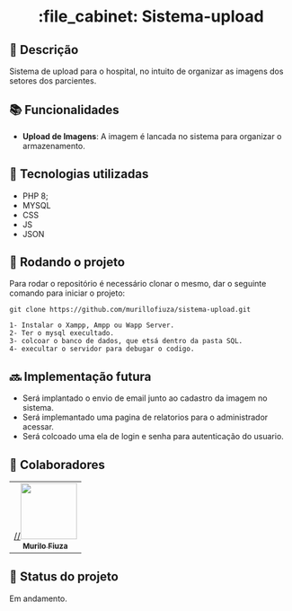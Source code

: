 <h1 align="center">:file_cabinet: Sistema-upload </h1>

## :memo: Descrição
Sistema de upload para o hospital, no intuito de organizar as imagens dos setores dos parcientes.

## :books: Funcionalidades
* <b>Upload de Imagens</b>: A imagem é lancada no sistema para organizar o armazenamento.

## :wrench: Tecnologias utilizadas
* PHP 8;
* MYSQL
* CSS
* JS
* JSON

## :rocket: Rodando o projeto
Para rodar o repositório é necessário clonar o mesmo, dar o seguinte comando para iniciar o projeto:
```
git clone https://github.com/murillofiuza/sistema-upload.git

1- Instalar o Xampp, Ampp ou Wapp Server.
2- Ter o mysql execultado.
3- colcoar o banco de dados, que etsá dentro da pasta SQL.
4- execultar o servidor para debugar o codigo.
```

## :soon: Implementação futura
* Será implantado o envio de email junto ao cadastro da imagem no sistema.
* Será implemantado uma pagina de relatorios para o administrador acessar.
* Será colcoado uma ela de login e senha para autenticação do usuario.

## :handshake: Colaboradores
<table>
  <tr>
    <td align="center">
      <a href="http://github.com/murillofiuza">
        //<img src="#" width="100px;"/><br>
        <sub>
          <b>Murilo Fiuza</b>
        </sub>
      </a>
    </td>
  </tr>
</table>

## :dart: Status do projeto
Em andamento.

